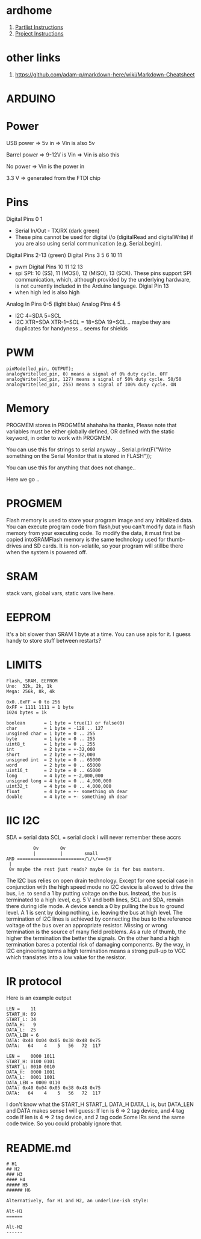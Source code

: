 # ardhome

1. [Partlist Instructions](docs/PARTLIST.md)
2. [Project Instructions](docs/PROJECTLIST.md)

# other links

1. https://github.com/adam-p/markdown-here/wiki/Markdown-Cheatsheet

ARDUINO
============

# Power
USB power 
=> 5v in
=> Vin is also 5v

Barrel power
=> 9-12V is Vin
=> Vin is also this

No power
=> Vin is the power in

3.3 V 
=> generated from the FTDI chip

# Pins

Digital Pins 0 1
- Serial In/Out - TX/RX (dark green) 
- These pins cannot be used for digital i/o (digitalRead and digitalWrite) if you are also using serial communication (e.g. Serial.begin). 

Digital Pins 2-13 (green) 
Digital Pins 3 5 6 10 11
- pwm
Digital Pins 10 11 12 13
- spi SPI: 10 (SS), 11 (MOSI), 12 (MISO), 13 (SCK). These pins support SPI communication, which, although provided by the underlying hardware, is not currently included in the Arduino language. 
Digial Pin 13
- when high led is also high

Analog In Pins 0-5 (light blue) 
Analog Pins 4 5
- I2C 4=SDA 5=SCL
- I2C XTR=SDA XTR-1=SCL = 18=SDA 19=SCL  .. maybe they are duplicates for handyness .. seems for shields

# PWM

```
pinMode(led_pin, OUTPUT);
analogWrite(led_pin, 0) means a signal of 0% duty cycle. OFF
analogWrite(led_pin, 127) means a signal of 50% duty cycle. 50/50
analogWrite(led_pin, 255) means a signal of 100% duty cycle. ON
```

Memory
=======
PROGMEM stores in PROGMEM ahahaha ha thanks, Please note that variables must be either globally defined, OR defined with the static keyword, in order to work with PROGMEM.

You can use this for strings to serial anyway .. Serial.print(F("Write something on the Serial Monitor that is stored in FLASH"));

You can use this for anything that does not change..

Here we go ..

# PROGMEM

Flash memory is used to store your program image and any initialized data. You can execute program code from flash,but you can't modify data in flash memory from your executing code. To modify the data, it must first be copied intoSRAMFlash memory is the same technology used for thumb-drives and SD cards. It is non-volatile, so your program will stillbe there when the system is powered off.

# SRAM

stack vars, global vars, static vars live here.

# EEPROM

It's a bit slower than SRAM 1 byte at a time.  You can use apis for it.  I guess handy to store stuff between restarts?

# LIMITS

```
Flash, SRAM, EEPROM
Uno:  32k, 2k, 1k  
Mega: 256k, 8k, 4k
```

```
0x0..0xFF = 0 to 256
0xFF = 1111 1111 = 1 byte
1024 bytes = 1k

boolean       = 1 byte = true(1) or false(0)
char          = 1 byte = -128 .. 127
unsgined char = 1 byte = 0 .. 255
byte          = 1 byte = 0 .. 255
uint8_t       = 1 byte = 0 .. 255
int           = 2 byte = +-32,000
short         = 2 byte = +-32,000
unsigned int  = 2 byte = 0 .. 65000
word          = 2 byte = 0 .. 65000
uint16_t      = 2 byte = 0 .. 65000
long          = 4 byte = +-2,000,000
unsigned long = 4 byte = 0 .. 4,000,000
uint32_t      = 4 byte = 0 .. 4,000,000
float         = 4 byte = +- something oh dear
double        = 4 byte = +- something oh dear
```

IIC I2C
=======
SDA = serial data
SCL = serial clock 
i will never remember these accrs

```
          0v        0v
          |         |        small
ARD =========================/\/\/===5V
 |
 0v maybe the rest just reads? maybe 0v is for bus masters.
```

The I2C bus relies on open drain technology. Except for one special case in conjunction with the high speed mode no I2C device is allowed to drive the bus, i.e. to send a 1 by putting voltage on the bus. Instead, the bus is terminated to a high level, e.g. 5 V and both lines, SCL and SDA, remain there during idle mode. A device sends a 0 by pulling the bus to ground level. A 1 is sent by doing nothing, i.e. leaving the bus at high level. The termination of I2C lines is achieved by connecting the bus to the reference voltage of the bus over an appropriate resistor. Missing or wrong termination is the source of many field problems. As a rule of thumb, the higher the termination the better the signals. On the other hand a high termination bares a potential risk of damaging components. By the way, in I2C engineering terms a high termination means a strong pull-up to VCC which translates into a low value for the resistor.

IR protocol
============

Here is an example output
```
LEN =    11
START_H: 69
START_L: 34
DATA_H:   9
DATA_L:  25
DATA_LEN = 6
DATA: 0x40 0x04 0x05 0x38 0x48 0x75 
DATA:   64    4    5   56   72  117

LEN =    0000 1011
START_H: 0100 0101
START_L: 0010 0010
DATA_H:  0000 1001 
DATA_L:  0001 1001
DATA_LEN = 0000 0110
DATA: 0x40 0x04 0x05 0x38 0x48 0x75 
DATA:   64    4    5   56   72  117 
```

I don't know what the START_H START_L DATA_H DATA_L is, but DATA_LEN and DATA makes sense
I will guess:
If len is 6 => 2 tag device, and 4 tag code
If len is 4 => 2 tag device, and 2 tag code
Some IRs send the same code twice.
So you could probably ignore that.


README.md 
============

```
# H1
## H2
### H3
#### H4
##### H5
###### H6

Alternatively, for H1 and H2, an underline-ish style:

Alt-H1
======

Alt-H2
------
```
